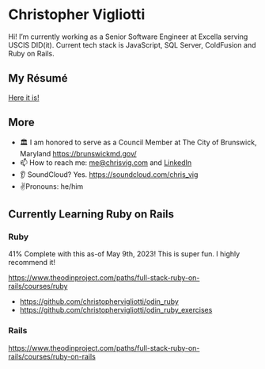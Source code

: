 # Christopher Vigliotti

Hi!  I’m currently working as a Senior Software Engineer at Excella serving USCIS DID(it).  Current tech stack is JavaScript, SQL Server, ColdFusion and Ruby on Rails. 

## My Résumé

[Here it is!](https://gist.github.com/christophervigliotti/bb4cd6312bd7a8459cff3412f33c71f9)  

## More

- 🏛️ I am honored to serve as a Council Member at The City of Brunswick, Maryland https://brunswickmd.gov/
- 📫 How to reach me: [me@chrisvig.com](mailto:me@chrisvig.com) and [LinkedIn](https://www.linkedin.com/in/christophervigliotti)
- 👂 SoundCloud? Yes. https://soundcloud.com/chris_vig 
- ✌️Pronouns: he/him

## Currently Learning Ruby on Rails

### Ruby

41% Complete with this as-of May 9th, 2023!  This is super fun.  I highly recommend it!

https://www.theodinproject.com/paths/full-stack-ruby-on-rails/courses/ruby
- https://github.com/christophervigliotti/odin_ruby
- https://github.com/christophervigliotti/odin_ruby_exercises

### Rails
https://www.theodinproject.com/paths/full-stack-ruby-on-rails/courses/ruby-on-rails
